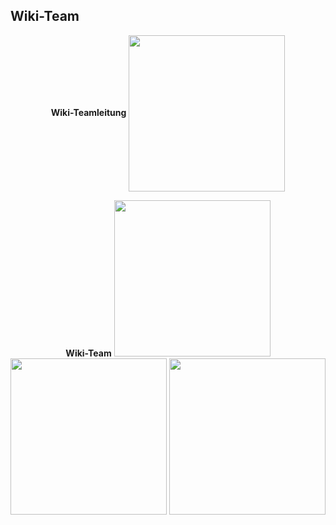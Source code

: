 ## Wiki-Team

<center>  

**Wiki-Teamleitung**
 <img align="center" width="250" eight="175" src="../../../assets/image/Wiki Team/piewn skin.png">

**Wiki-Team**
 <img width="250" eight="175" src="../../../assets/image/Wiki Team/piewn skin.png">  <img align="center" width="250" eight="175" src="../../../assets/image/Wiki Team/piewn skin.png">  <img align="center" width="250" eight="175" src="../../../assets/image/Wiki Team/piewn skin.png">
